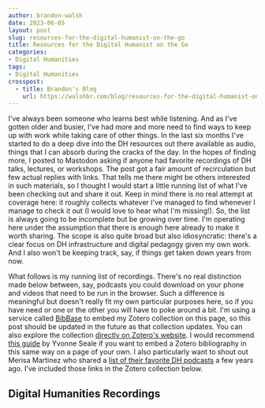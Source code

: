 ```yaml
---
author: brandon-walsh
date: 2023-06-05
layout: post
slug: resources-for-the-digital-humanist-on-the-go
title: Resources for the Digital Humanist on the Go
categories:
- Digital Humanities
tags:
- Digital Humanities
crosspost:
  - title: Brandon's Blog
    url: https://walshbr.com/blog/resources-for-the-digital-humanist-on-the-go
---
```

I've always been someone who learns best while listening. And as I've gotten older and busier, I've had more and more need to find ways to keep up with work while taking care of other things. In the last six months I've started to do a deep dive into the DH resources out there available as audio, things that I can absorb during the cracks of the day. In the hopes of finding more, I posted to Mastodon asking if anyone had favorite recordings of DH talks, lectures, or workshops. The post got a fair amount of recirculation but few actual replies with links. That tells me there might be others interested in such materials, so I thought I would start a little running list of what I've been checking out and share it out. Keep in mind there is no real attempt at coverage here: it roughly collects whatever I've managed to find whenever I manage to check it out (I would love to hear what I'm missing!). So, the list is always going to be incomplete but be growing over time. I'm operating here under the assumption that there is enough here already to make it worth sharing. The scope is also quite broad but also idiosyncratic: there's a clear focus on DH infrastructure and digital pedagogy given my own work. And I also won't be keeping track, say, if things get taken down years from now. 

What follows is my running list of recordings. There's no real distinction made below between, say, podcasts you could download on your phone and videos that need to be run in the browser. Such a difference is meaningful but doesn't really fit my own particular purposes here, so if you have need or one or the other you will have to poke around a bit. I'm using a service called [BibBase](https://bibbase.org/) to embed my Zotero collection on this page, so this post should be updated in the future as that collection updates. You can also explore the collection [directly on Zotero's website](https://www.zotero.org/bmw9t/collections/GYNETXY7). I would recommend [this guide](https://yvonneseale.org/blog/2016/10/23/how-to-embed-a-zotero-bibliography-in-a-web-page/
) by Yvonne Seale if you want to embed a Zotero bibliography in this same way on a page of your own. I also particularly want to shout out Merisa Martinez who shared a [list of their favorite DH podcasts](https://dhcommons.hypotheses.org/451) a few years ago. I've included those links in the Zotero collection below. 

## Digital Humanities Recordings

<script src="https://bibbase.org/show?bib=https%3A%2F%2Fapi.zotero.org%2Fusers%2F1308245%2Fcollections%2FGYNETXY7%2Fitems%3Fkey%3Dugllva0qJZGF14zBthiBVLaV%26format%3Dbibtex%26limit%3D100&msg=embed&jsonp=1&hidemenu=true&theme=dividers&groupby=&authorFirst=true&sort=author_short&urlLabel=Link to Recording(s)"></script>